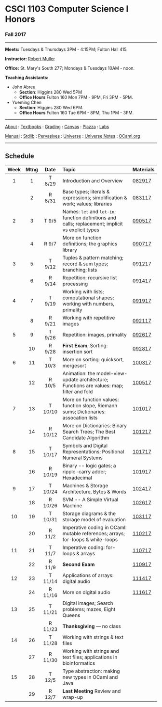 # CSCI 1103 Computer Science I Honors

### Fall 2017

---

**Meets:** Tuesdays & Thursdays 3PM - 4:15PM; Fulton Hall 415.

**Instructor:** [Robert Muller](http://www.cs.bc.edu/~muller/)

**Office:** St. Mary's South 277; Mondays & Tuesdays 10AM - noon.

**Teaching Assistants:**

+ John Abreu
  + **Section**: Higgins 280 Wed 5PM
  + **Office Hours** Fulton 160 Mon 7PM - 9PM, Fri 3PM - 5PM.
+ Yueming Chen
  + **Section**: Higgins 280 Wed 6PM.
  + **Office Hours** Fulton 160 Tue 6PM - 8PM, Thu 1PM - 3PM.


---

[About](resources/about.md) : [Textbooks](resources/textbooks.md) : [Grading](resources/grading.md) : [Canvas](https://bostoncollege.instructure.com/courses/1579254/gradebook)  : [Piazza](https://piazza.com/class/j6pep61xju0m5) : [Labs](resources/labs.md)

[Manual](http://caml.inria.fr/pub/docs/manual-ocaml/index.html) : [Stdlib](http://caml.inria.fr/pub/docs/manual-ocaml/stdlib.html) : [Pervasives](http://caml.inria.fr/pub/docs/manual-ocaml/libref/Pervasives.html) : [Universe](http://www.is.ocha.ac.jp/~asai/Universe/en/) : [Universe Notes](./resources/universe/README.md) : [OCaml.org](https://ocaml.org/)

---

## Schedule

| Week | Mtng |  Date   | Topic                                    | Materials                                |
| :--: | :--: | :-----: | :--------------------------------------- | :--------------------------------------- |
|  1   |  1   | T 8/29  | Introduction and Overview                | [082917](https://github.com/BC-CSCI1103/082917) |
|      |  2   | R 8/31  | Base types; literals & expressions; simplification & work; values; libraries | [083117](https://github.com/BC-CSCI1103/083117) |
|  2   |  3   |  T 9/5  | Names: `let` and `let-in`; function definitions and calls; replacement; implicit vs explicit types | [090517](https://github.com/BC-CSCI1103/090517) |
|      |  4   |  R 9/7  | More on function definitions; the graphics library | [090717](https://github.com/BC-CSCI1103/090717) |
|  3   |  5   | T 9/12  | Tuples & pattern matching; record & sum types; branching; lists | [091217](https://github.com/BC-CSCI1103/091217) |
|      |  6   | R 9/14  | Repetition: recursive list processing    | [091417](https://github.com/BC-CSCI1103/091417) |
|  4   |  7   | T 9/19  | Working with lists; computational shapes; working with numbers, primality | [091917](https://github.com/BC-CSCI1103/091917) |
|      |  8   | R 9/21  | Working with repetitive images           | [092117](https://github.com/BC-CSCI1103/092117) |
|  5   |  9   | T 9/26  | Repetition: images, primality            | [092617](https://github.com/BC-CSCI1103/092617) |
|      |  10  | R 9/28  | **First Exam**; Sorting: insertion sort  | [092817](https://github.com/BC-CSCI1103/092817) |
|  6   |  11  | T 10/3  | More on sorting: quicksort, mergesort    | [100317](https://github.com/BC-CSCI1103/100317) |
|      |  12  | R 10/5  | Animation: the model-view-update architecture; Functions are values: map; filter and fold | [100517](https://github.com/BC-CSCI1103/100517) |
|  7   |  13  | T 10/10 | More on function values: function slope, Riemann sums; Dictionaries: assocation lists | [101017](https://github.com/BC-CSCI1103/101017) |
|      |  14  | R 10/12 | More on Dictionaries: Binary Search Trees; The Best Candidate Algorithm | [101217](https://github.com/BC-CSCI1103/101217) |
|  8   |  15  | T 10/17 | Symbols and Digital Representations; Positional Numeral Systems | [101717](https://github.com/BC-CSCI1103/101717) |
|      |  16  | R 10/19 | Binary -- logic gates; a ripple-carry adder; Hexadecimal | [101917](https://github.com/BC-CSCI1103/101917) |
|  9   |  17  | T 10/24 | Machines & Storage Architecture, Bytes & Words | [102417](https://github.com/BC-CSCI1103/102417) |
|      |  18  | R 10/26 | SVM -- A Simple Virtual Machine          | [102617](https://github.com/BC-CSCI1103/102617) |
|  10  |  19  | T 10/31 | Storage diagrams & the storage model of evaluation | [103117](https://github.com/BC-CSCI1103/103117) |
|      |  20  | R 11/2  | Imperative coding in OCaml: mutable references; arrays; for-loops & while-loops | [110217](https://github.com/BC-CSCI1103/110217) |
|  11  |  21  | T 11/7  | Imperative coding: for-loops & arrays    | [110717](https://github.com/BC-CSCI1103/110717) |
|      |  22  | R 11/9  | **Second Exam**                          | [110917](https://github.com/BC-CSCI1103/110917) |
|  12  |  23  | T 11/14 | Applications of arrays: digital audio    | [111417](https://github.com/BC-CSCI1103/111417) |
|      |  24  | R 11/16 | More on digital audio                    | [111617](https://github.com/BC-CSCI1103/111617) |
|  13  |  25  | T 11/21 | Digital images; Search problems; mazes, Eight Queens |                                          |
|      |      | R 11/23 | **Thanksgiving** — no class              |                                          |
|  14  |  26  | T 11/28 | Working with strings & text files        |                                          |
|      |  27  | R 11/30 | Working with strings and text files; applications in bioinformatics |                                          |
|  15  |  28  | T 12/5  | Type abstraction: making new types in OCaml and Java |                                          |
|      |  29  | R 12/7  | **Last Meeting** Review and wrap-up      |                                          |
